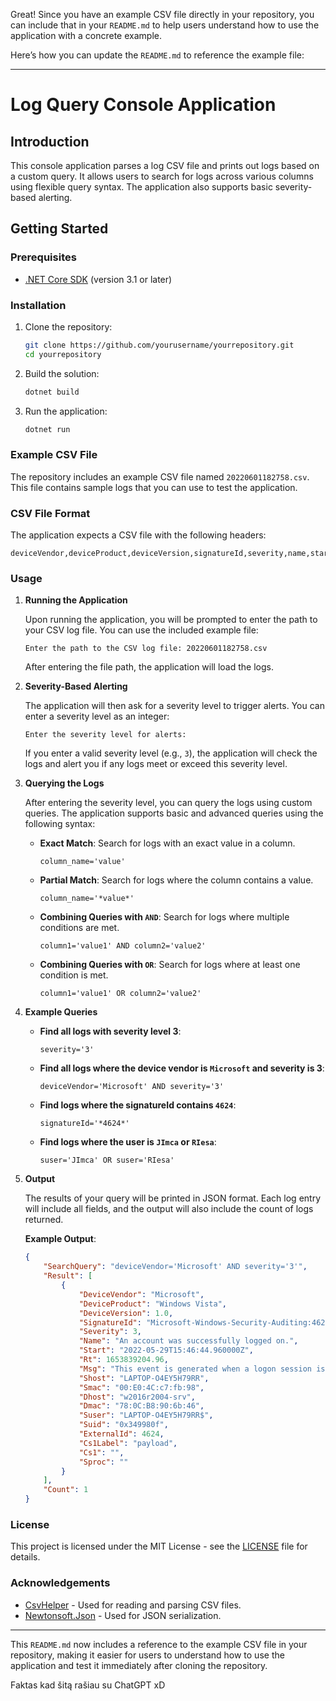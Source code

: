 Great! Since you have an example CSV file directly in your repository, you can include that in your `README.md` to help users understand how to use the application with a concrete example.

Here’s how you can update the `README.md` to reference the example file:

---

# Log Query Console Application

## Introduction

This console application parses a log CSV file and prints out logs based on a custom query. It allows users to search for logs across various columns using flexible query syntax. The application also supports basic severity-based alerting.

## Getting Started

### Prerequisites

- [.NET Core SDK](https://dotnet.microsoft.com/download) (version 3.1 or later)

### Installation

1. Clone the repository:
   ```bash
   git clone https://github.com/yourusername/yourrepository.git
   cd yourrepository
   ```

2. Build the solution:
   ```bash
   dotnet build
   ```

3. Run the application:
   ```bash
   dotnet run
   ```

### Example CSV File

The repository includes an example CSV file named `20220601182758.csv`. This file contains sample logs that you can use to test the application.

### CSV File Format

The application expects a CSV file with the following headers:

```plaintext
deviceVendor,deviceProduct,deviceVersion,signatureId,severity,name,start,rt,msg,shost,smac,dhost,dmac,suser,suid,externalId,cs1Label,cs1
```

### Usage

1. **Running the Application**

   Upon running the application, you will be prompted to enter the path to your CSV log file. You can use the included example file:
   
   ```plaintext
   Enter the path to the CSV log file: 20220601182758.csv
   ```

   After entering the file path, the application will load the logs.

2. **Severity-Based Alerting**

   The application will then ask for a severity level to trigger alerts. You can enter a severity level as an integer:
   
   ```plaintext
   Enter the severity level for alerts:
   ```

   If you enter a valid severity level (e.g., `3`), the application will check the logs and alert you if any logs meet or exceed this severity level.

3. **Querying the Logs**

   After entering the severity level, you can query the logs using custom queries. The application supports basic and advanced queries using the following syntax:

   - **Exact Match**: Search for logs with an exact value in a column.
     ```plaintext
     column_name='value'
     ```

   - **Partial Match**: Search for logs where the column contains a value.
     ```plaintext
     column_name='*value*'
     ```

   - **Combining Queries with `AND`**: Search for logs where multiple conditions are met.
     ```plaintext
     column1='value1' AND column2='value2'
     ```

   - **Combining Queries with `OR`**: Search for logs where at least one condition is met.
     ```plaintext
     column1='value1' OR column2='value2'
     ```

4. **Example Queries**

   - **Find all logs with severity level 3**:
     ```plaintext
     severity='3'
     ```

   - **Find all logs where the device vendor is `Microsoft` and severity is 3**:
     ```plaintext
     deviceVendor='Microsoft' AND severity='3'
     ```

   - **Find logs where the signatureId contains `4624`**:
     ```plaintext
     signatureId='*4624*'
     ```

   - **Find logs where the user is `JImca` or `RIesa`**:
     ```plaintext
     suser='JImca' OR suser='RIesa'
     ```

5. **Output**

   The results of your query will be printed in JSON format. Each log entry will include all fields, and the output will also include the count of logs returned.

   **Example Output**:
   ```json
   {
       "SearchQuery": "deviceVendor='Microsoft' AND severity='3'",
       "Result": [
           {
               "DeviceVendor": "Microsoft",
               "DeviceProduct": "Windows Vista",
               "DeviceVersion": 1.0,
               "SignatureId": "Microsoft-Windows-Security-Auditing:4624",
               "Severity": 3,
               "Name": "An account was successfully logged on.",
               "Start": "2022-05-29T15:46:44.960000Z",
               "Rt": 1653839204.96,
               "Msg": "This event is generated when a logon session is created...",
               "Shost": "LAPTOP-O4EY5H79RR",
               "Smac": "00:E0:4C:c7:fb:98",
               "Dhost": "w2016r2004-srv",
               "Dmac": "78:0C:B8:90:6b:46",
               "Suser": "LAPTOP-O4EY5H79RR$",
               "Suid": "0x349980f",
               "ExternalId": 4624,
               "Cs1Label": "payload",
               "Cs1": "",
               "Sproc": ""
           }
       ],
       "Count": 1
   }
   ```

### License

This project is licensed under the MIT License - see the [LICENSE](LICENSE) file for details.

### Acknowledgements

- [CsvHelper](https://joshclose.github.io/CsvHelper/) - Used for reading and parsing CSV files.
- [Newtonsoft.Json](https://www.newtonsoft.com/json) - Used for JSON serialization.

---

This `README.md` now includes a reference to the example CSV file in your repository, making it easier for users to understand how to use the application and test it immediately after cloning the repository.

Faktas kad šitą rašiau su ChatGPT xD
